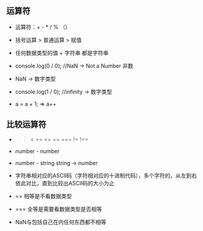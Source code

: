 #

## 运算符

- 运算符：+ - * / % （）

- 括号运算 > 普通运算 > 赋值

- 任何数据类型的值 + 字符串 都是字符串

- console.log(0 / 0); //NaN -> Not a Number 非数

- NaN -> 数字类型

- console.log(1 / 0); //infinity -> 数字类型

- a = a + 1; => a++

## 比较运算符

- > < >= <= == === != !==

- number - number

- number - string string -> number

- 字符串相对应的ASCII码（字符相对应的十进制代码），多个字符的，从左到右依此对比，直到比较出ASCII码的大小为止

- == 相等是不看数据类型

- === 全等是需要看数据类型是否相等

- NaN与包括自己在内任何东西都不相等
